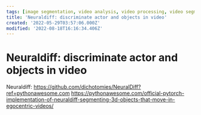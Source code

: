 ```yaml
---
tags: [image segmentation, video analysis, video processing, video segmentation]
title: 'Neuraldiff: discriminate actor and objects in video'
created: '2022-05-29T03:57:06.000Z'
modified: '2022-08-18T16:16:34.406Z'
---
```


# Neuraldiff: discriminate actor and objects in video

Neuraldiff:
 https://github.com/dichotomies/NeuralDiff?ref=pythonawesome.com
https://pythonawesome.com/official-pytorch-implementation-of-neuraldiff-segmenting-3d-objects-that-move-in-egocentric-videos/

